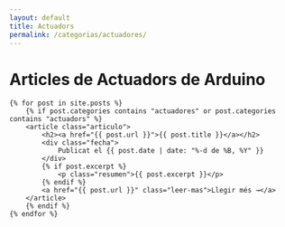 ```yaml
---
layout: default
title: Actuadors
permalink: /categorias/actuadores/
---
```


<div class="blog-container">
    <h1>Articles de Actuadors de Arduino</h1>

    {% for post in site.posts %}
        {% if post.categories contains "actuadores" or post.categories contains "actuadors" %}
        <article class="articulo">
            <h2><a href="{{ post.url }}">{{ post.title }}</a></h2>
            <div class="fecha">
                Publicat el {{ post.date | date: "%-d de %B, %Y" }}
            </div>
            {% if post.excerpt %}
                <p class="resumen">{{ post.excerpt }}</p>
            {% endif %}
            <a href="{{ post.url }}" class="leer-mas">Llegir més →</a>
        </article>
        {% endif %}
    {% endfor %}
</div>
